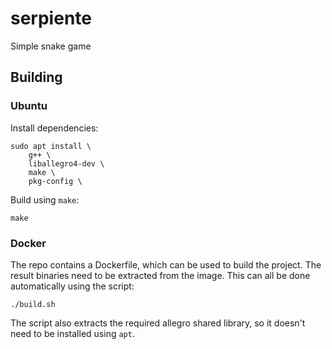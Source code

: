 # serpiente
Simple snake game


## Building

### Ubuntu

Install dependencies:
```
sudo apt install \
    g++ \
    liballegro4-dev \
    make \
    pkg-config \
```

Build using `make`:
```
make
```


### Docker

The repo contains a Dockerfile, which can be used to build the project.  The result binaries need to be extracted from
the image.  This can all be done automatically using the script:
```
./build.sh
```

The script also extracts the required allegro shared library, so it doesn't need to be installed using `apt`.

